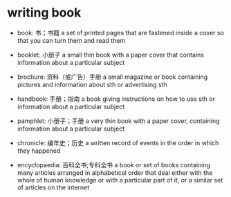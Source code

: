 # writing book

- book: 书；书籍 a set of printed pages that are fastened inside a cover so that you can turn them and read them

- booklet: 小册子 a small thin book with a paper cover that contains information about a particular subject
- brochure: 资料（或广告）手册 a small magazine or book containing pictures and information about sth or advertising sth

- handbook: 手册；指南 a book giving instructions on how to use sth or information about a particular subject
- pamphlet: 小册子；手册 a very thin book with a paper cover, containing information about a particular subject

- chronicle: 编年史；历史 a written record of events in the order in which they happened
- encyclopaedia: 百科全书;专科全书 a book or set of books containing many articles arranged in alphabetical order that deal either with the whole of human knowledge or with a particular part of it, or a similar set of articles on the internet

